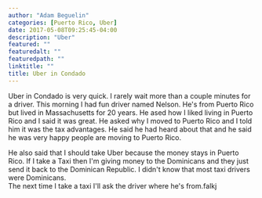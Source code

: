 ```yaml
---
author: "Adam Beguelin"
categories: [Puerto Rico, Uber]
date: 2017-05-08T09:25:45-04:00
description: "Uber"
featured: ""
featuredalt: ""
featuredpath: ""
linktitle: ""
title: Uber in Condado
---
```


Uber in Condado is very quick. I rarely wait more than a couple minutes for a driver. This morning I had fun driver named
Nelson. He's from Puerto Rico but lived in Massachusetts for 20 years. He ased how I liked living in Puerto Rico and I said it
was great. He asked why I moved to Puerto Rico and I told him it was the tax advantages.  He said he had heard about that
and he said he was very happy people are moving to Puerto Rico.  

He also said that I should take Uber because the money stays in Puerto Rico.  If I take a Taxi then I'm giving money to the
Dominicans and they just send it back to the Dominican Republic.  I didn't know that most taxi drivers were Dominicans.  
The next time I take a taxi I'll ask the driver where he's from.falkj

